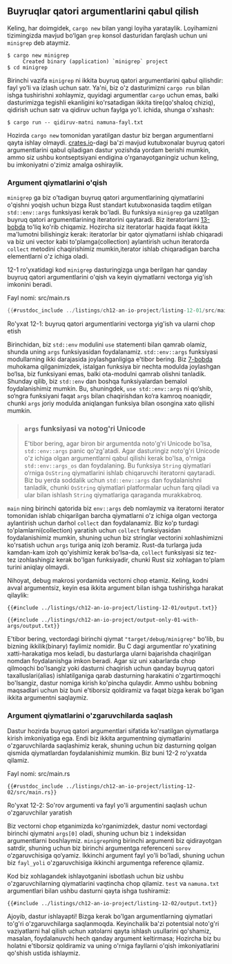 ## Buyruqlar qatori argumentlarini qabul qilish

Keling, har doimgidek, `cargo new` bilan yangi loyiha yarataylik. Loyihamizni tizimingizda mavjud boʻlgan `grep` konsol dasturidan farqlash uchun uni `minigrep` deb ataymiz.

```console
$ cargo new minigrep
     Created binary (application) `minigrep` project
$ cd minigrep
```

Birinchi vazifa `minigrep` ni ikkita buyruq qatori argumentlarini qabul qilishdir: fayl yo'li va izlash uchun satr. Ya'ni, biz o'z dasturimizni `cargo run` bilan ishga tushirishni xohlaymiz, quyidagi argumentlar `cargo` uchun emas, balki dasturimizga tegishli ekanligini ko'rsatadigan ikkita tire(qo'shaloq chiziq), qidirish uchun satr va qidiruv uchun faylga yo'l. ichida, shunga o'xshash:

```console
$ cargo run -- qidiruv-matni namuna-fayl.txt
```

Hozirda `cargo new` tomonidan yaratilgan dastur biz bergan argumentlarni qayta ishlay olmaydi. [crates.io](https://crates.io/)-dagi ba'zi mavjud kutubxonalar buyruq qatori argumentlarini qabul qiladigan dastur yozishda yordam berishi mumkin, ammo siz ushbu kontseptsiyani endigina o'rganayotganingiz uchun keling, bu imkoniyatni o'zimiz amalga oshiraylik.

### Argument qiymatlarini o'qish

`minigrep` ga biz o'tadigan buyruq qatori argumentlarining qiymatlarini o'qishni yoqish uchun bizga Rust standart kutubxonasida taqdim etilgan `std::env::args` funksiyasi kerak bo'ladi. Bu funksiya `minigrep` ga uzatilgan buyruq qatori argumentlarining iteratorini qaytaradi. Biz iteratorlarni [13-bobda][ch13]<!-- ignore
--> to'liq ko'rib chiqamiz. Hozircha siz iteratorlar haqida faqat ikkita ma'lumotni bilishingiz kerak: iteratorlar bir qator qiymatlarni ishlab chiqaradi va biz uni vector kabi to'plamga(collection) aylantirish uchun iteratorda `collect` metodini chaqirishimiz mumkin,iterator ishlab chiqaradigan barcha elementlarni o'z ichiga oladi.

12-1 ro'yxatidagi kod `minigrep` dasturingizga unga berilgan har qanday buyruq qatori argumentlarini o'qish va keyin qiymatlarni vectorga yig'ish imkonini beradi.

<span class="filename">Fayl nomi: src/main.rs</span>

```rust
{{#rustdoc_include ../listings/ch12-an-io-project/listing-12-01/src/main.rs}}
```

<span class="caption">Ro'yxat 12-1: buyruq qatori argumentlarini vectorga yig'ish va ularni chop etish</span>

Birinchidan, biz `std::env` modulini `use` statementi bilan qamrab olamiz, shunda uning `args` funksiyasidan foydalanamiz. `std::env::args` funksiyasi modullarning ikki darajasida joylashganligiga e'tibor bering. Biz [7-bobda][ch7-idiomatic-use]<!-- ignore --> muhokama qilganimizdek, istalgan funksiya bir nechta modulda joylashgan bo‘lsa, biz funksiyani emas, balki ota-modulni qamrab olishni tanladik. Shunday qilib, biz `std::env` dan boshqa funksiyalardan bemalol foydalanishimiz mumkin. Bu, shuningdek, `use std::env::args` ni qo‘shib, so‘ngra funksiyani faqat `args` bilan chaqirishdan ko‘ra kamroq noaniqdir, chunki `args` joriy modulda aniqlangan funksiya bilan osongina xato qilishi mumkin.

> ### `args` funksiyasi va notog'ri Unicode
>
> E'tibor bering, agar biron bir argumentda noto'g'ri Unicode bo'lsa, `std::env::args`
> panic qo'zg'atadi. Agar dasturingiz noto'g'ri Unicode o'z ichiga olgan argumentlarni qabul qilishi kerak bo'lsa,
> o'rniga `std::env::args_os` dan foydalaning. Bu funksiya `String` qiymatlari o‘rniga `OsString`
> qiymatlarini ishlab chiqaruvchi iteratorni qaytaradi. Biz bu yerda soddalik uchun
> `std::env::args` dan foydalanishni tanladik, chunki `OsString` qiymatlari platformalar
> uchun farq qiladi va ular bilan ishlash `String` qiymatlariga qaraganda murakkabroq.

`main` ning birinchi qatorida biz `env::args` deb nomlaymiz va iteratorni iterator tomonidan ishlab chiqarilgan barcha qiymatlarni o'z ichiga olgan vectorga aylantirish uchun darhol `collect` dan foydalanamiz. Biz ko'p turdagi to'plamlarni(collection) yaratish uchun `collect` funksiyasidan foydalanishimiz mumkin, shuning uchun biz stringlar vectorini xohlashimizni ko'rsatish uchun `args` turiga aniq izoh beramiz. Rust-da turlarga juda kamdan-kam izoh qo'yishimiz kerak bo'lsa-da, `collect` funksiyasi siz tez-tez izohlashingiz kerak bo'lgan funksiyadir, chunki Rust siz xohlagan to'plam turini aniqlay olmaydi.

Nihoyat, debug makrosi yordamida vectorni chop etamiz. Keling, kodni avval argumentsiz, keyin esa ikkita argument bilan ishga tushirishga harakat qilaylik:

```console
{{#include ../listings/ch12-an-io-project/listing-12-01/output.txt}}
```

```console
{{#include ../listings/ch12-an-io-project/output-only-01-with-args/output.txt}}
```

E'tibor bering, vectordagi birinchi qiymat `"target/debug/minigrep"` bo'lib, bu bizning ikkilik(binary) faylimiz nomidir. Bu C dagi argumentlar ro'yxatining xatti-harakatiga mos keladi, bu dasturlarga ularni bajarishda chaqirilgan nomdan foydalanishga imkon beradi. Agar siz uni xabarlarda chop qilmoqchi bo'lsangiz yoki dasturni chaqirish uchun qanday buyruq qatori taxalluslari(alias) ishlatilganiga qarab dasturning harakatini o'zgartirmoqchi bo'lsangiz, dastur nomiga kirish ko'pincha qulaydir. Ammo ushbu bobning maqsadlari uchun biz buni e'tiborsiz qoldiramiz va faqat bizga kerak bo'lgan ikkita argumentni saqlaymiz.

### Argument qiymatlarini o'zgaruvchilarda saqlash

Dastur hozirda buyruq qatori argumentlari sifatida ko'rsatilgan qiymatlarga kirish imkoniyatiga ega. Endi biz ikkita argumentning qiymatlarini o'zgaruvchilarda saqlashimiz kerak, shuning uchun biz dasturning qolgan qismida qiymatlardan foydalanishimiz mumkin. Biz buni 12-2 ro'yxatda qilamiz.

<span class="filename">Fayl nomi: src/main.rs</span>

```rust,should_panic,noplayground
{{#rustdoc_include ../listings/ch12-an-io-project/listing-12-02/src/main.rs}}
```

<span class="caption">Ro'yxat 12-2: So'rov argumenti va fayl yo'li argumentini saqlash uchun o'zgaruvchilar yaratish</span>

Biz vectorni chop etganimizda ko'rganimizdek, dastur nomi vectordagi birinchi qiymatni `args[0]` oladi, shuning uchun biz `1` indeksidan argumentlarni boshlaymiz. `minigrep`ning birinchi argumenti biz qidirayotgan satrdir, shuning uchun biz birinchi argumentga referenceni `sorov` o‘zgaruvchisiga qo‘yamiz. Ikkinchi argument fayl yo'li bo'ladi, shuning uchun biz `fayl_yoli` o'zgaruvchisiga ikkinchi argumentga reference qilamiz.

Kod biz xohlagandek ishlayotganini isbotlash uchun biz ushbu o'zgaruvchilarning qiymatlarini vaqtincha chop qilamiz. `test` va `namuna.txt` argumentlari bilan ushbu dasturni qayta ishga tushiramiz:

```console
{{#include ../listings/ch12-an-io-project/listing-12-02/output.txt}}
```

Ajoyib, dastur ishlayapti! Bizga kerak bo'lgan argumentlarning qiymatlari to'g'ri o'zgaruvchilarga saqlanmoqda. Keyinchalik ba'zi potentsial noto'g'ri vaziyatlarni hal qilish uchun xatolarni qayta ishlash usullarini qo'shamiz, masalan, foydalanuvchi hech qanday argument keltirmasa; Hozircha biz bu holatni e'tiborsiz qoldiramiz va uning o'rniga fayllarni o'qish imkoniyatlarini qo'shish ustida ishlaymiz.

[ch13]: ch13-00-functional-features.html
[ch7-idiomatic-use]: ch07-04-bringing-paths-into-scope-with-the-use-keyword.html#creating-idiomatic-use-paths
